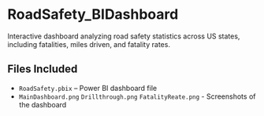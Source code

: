 # RoadSafety_BIDashboard
Interactive dashboard analyzing road safety statistics across US states, including fatalities, miles driven, and fatality rates.
## Files Included

- `RoadSafety.pbix` – Power BI dashboard file
- `MainDashboard.png` `Drillthrough.png` `FatalityReate.png` - Screenshots of the dashboard 

